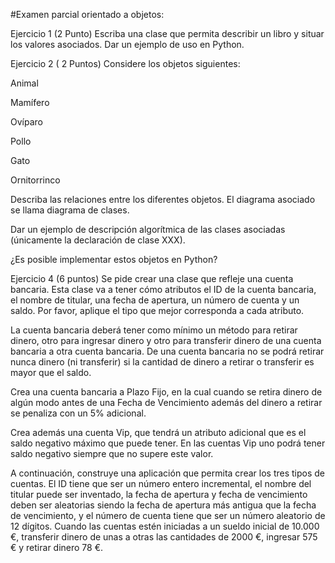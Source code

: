 #Examen parcial orientado a objetos: 

Ejercicio 1 (2 Punto)
Escriba una clase que permita describir un libro y situar los valores asociados. Dar un ejemplo de uso en Python.

Ejercicio 2 ( 2 Puntos)
Considere los objetos siguientes:

Animal

Mamífero

Ovíparo

Pollo

Gato

Ornitorrinco

Describa las relaciones entre los diferentes objetos. El diagrama asociado se llama diagrama de clases.

Dar un ejemplo de descripción algorítmica de las clases asociadas (únicamente la declaración de clase XXX).

¿Es posible implementar estos objetos en Python?


Ejercicio 4 (6 puntos)
Se pide crear una clase que refleje una cuenta bancaria. Esta clase va a tener cómo atributos el ID de la cuenta bancaria, el nombre de titular, una fecha de apertura, un número de cuenta y un saldo. Por favor, aplique el tipo que mejor corresponda a cada atributo. 

La cuenta bancaria deberá tener como mínimo un método para retirar dinero, otro para ingresar dinero y otro para transferir dinero de una cuenta bancaria a otra cuenta bancaria. De una cuenta bancaria no se podrá retirar nunca dinero (ni transferir) si la cantidad de dinero a retirar o transferir es mayor que el saldo.

Crea una cuenta bancaria a Plazo Fijo, en la cual cuando se retira dinero de algún modo antes de una Fecha de Vencimiento además del dinero a retirar se penaliza con un 5% adicional.

Crea además una cuenta Vip, que tendrá un atributo adicional que es el saldo negativo máximo que puede tener. En las cuentas Vip uno podrá tener saldo negativo siempre que no supere este valor.

 A continuación, construye una aplicación que permita crear los tres tipos de cuentas. El ID tiene que ser un número entero incremental, el nombre del titular puede ser inventado, la fecha de apertura y fecha de vencimiento deben ser aleatorias siendo la fecha de apertura más antigua que la fecha de vencimiento, y el número de cuenta tiene que ser un número aleatorio de 12 dígitos. Cuando las cuentas estén iniciadas a un sueldo inicial de 10.000 €, transferir dinero de unas a otras las cantidades de 2000 €, ingresar 575 € y retirar dinero 78 €. 

